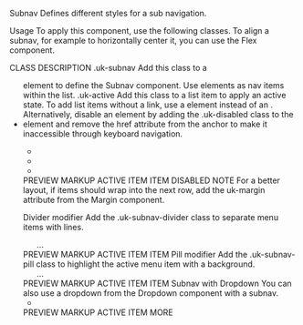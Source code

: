 

Subnav
Defines different styles for a sub navigation.

Usage
To apply this component, use the following classes. To align a subnav, for example to horizontally center it, you can use the Flex component.

CLASS	DESCRIPTION
.uk-subnav	Add this class to a <ul> element to define the Subnav component. Use <a> elements as nav items within the list.
.uk-active	Add this class to a list item to apply an active state.
To add list items without a link, use a <span> element instead of an <a>. Alternatively, disable an <a> element by adding the .uk-disabled class to the <li> element and remove the href attribute from the anchor to make it inaccessible through keyboard navigation.

<ul class="uk-subnav">
    <li class="uk-active"><a href=""></a></li>
    <li><a href=""></a></li>
    <li><span></span></li>
</ul>
PREVIEW
MARKUP
ACTIVE
ITEM
ITEM
DISABLED
NOTE For a better layout, if items should wrap into the next row, add the uk-margin attribute from the Margin component.

Divider modifier
Add the .uk-subnav-divider class to separate menu items with lines.

<ul class="uk-subnav uk-subnav-divider">...</ul>
PREVIEW
MARKUP
ACTIVE
ITEM
ITEM
Pill modifier
Add the .uk-subnav-pill class to highlight the active menu item with a background.

<ul class="uk-subnav uk-subnav-pill">...</ul>
PREVIEW
MARKUP
ACTIVE
ITEM
ITEM
Subnav with Dropdown
You can also use a dropdown from the Dropdown component with a subnav.

<ul class="uk-subnav">
    <li>
        <a href=""></a>
        <div uk-dropdown="mode: click;"></div>
    </li>
</ul>
PREVIEW
MARKUP
ACTIVE
ITEM
MORE 
